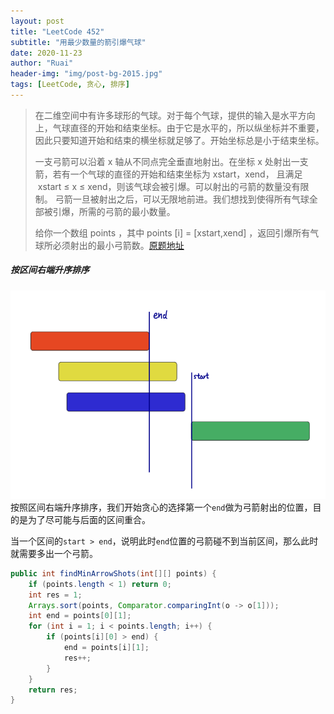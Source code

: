 ```yaml
---
layout: post
title: "LeetCode 452"
subtitle: "用最少数量的箭引爆气球"
date: 2020-11-23
author: "Ruai"
header-img: "img/post-bg-2015.jpg"
tags: [LeetCode, 贪心, 排序]
---
```


> 在二维空间中有许多球形的气球。对于每个气球，提供的输入是水平方向上，气球直径的开始和结束坐标。由于它是水平的，所以纵坐标并不重要，因此只要知道开始和结束的横坐标就足够了。开始坐标总是小于结束坐标。
> 
> 一支弓箭可以沿着 x 轴从不同点完全垂直地射出。在坐标 x 处射出一支箭，若有一个气球的直径的开始和结束坐标为 xstart，xend， 且满足  xstart ≤ x ≤ xend，则该气球会被引爆。可以射出的弓箭的数量没有限制。 弓箭一旦被射出之后，可以无限地前进。我们想找到使得所有气球全部被引爆，所需的弓箭的最小数量。
> 
> 给你一个数组 points ，其中 points [i] = [xstart,xend] ，返回引爆所有气球所必须射出的最小弓箭数。[原题地址](https://leetcode-cn.com/problems/minimum-number-of-arrows-to-burst-balloons/)

##### 按区间右端升序排序

![452-1](/img/leetcode/452-1.png)
按照区间右端升序排序，我们开始贪心的选择第一个`end`做为弓箭射出的位置，目的是为了尽可能与后面的区间重合。

当一个区间的`start > end`，说明此时`end`位置的弓箭碰不到当前区间，那么此时就需要多出一个弓箭。

```java
public int findMinArrowShots(int[][] points) {
    if (points.length < 1) return 0;
    int res = 1;
    Arrays.sort(points, Comparator.comparingInt(o -> o[1]));
    int end = points[0][1];
    for (int i = 1; i < points.length; i++) {
        if (points[i][0] > end) {
            end = points[i][1];
            res++;
        }
    }
    return res;
}
```